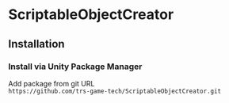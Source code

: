# ScriptableObjectCreator

## Installation

### Install via Unity Package Manager

Add package from git URL  
`https://github.com/trs-game-tech/ScriptableObjectCreator.git`
